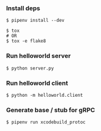
### Install deps
```
$ pipenv install --dev
```

```
$ tox
# OR
$ tox -e flake8
```

### Run helloworld server
```
$ python server.py
```

### Run helloworld client
```
$ python -m helloworld.client
```


### Generate base / stub for gRPC
```
$ pipenv run xcodebuild_protoc
```
